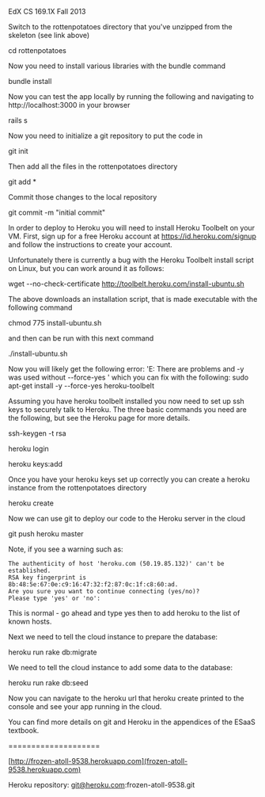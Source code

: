 EdX CS 169.1X Fall 2013

Switch to the rottenpotatoes directory that you've unzipped from the skeleton (see link above)

cd rottenpotatoes

Now you need to install various libraries with the bundle command

bundle install

Now you can test the app locally by running the following and navigating to http://localhost:3000 in your browser

rails s

Now you need to initialize a git repository to put the code in

git init

Then add all the files in the rottenpotatoes directory

git add *

Commit those changes to the local repository

git commit -m "initial commit"

In order to deploy to Heroku you will need to install Heroku Toolbelt on your VM.  First, sign up for a free Heroku account at https://id.heroku.com/signup and follow the instructions to create your account.

Unfortunately there is currently a bug with the Heroku Toolbelt install script on Linux, but you can work around it as follows:

wget --no-check-certificate http://toolbelt.heroku.com/install-ubuntu.sh

The above downloads an installation script, that is made executable with the following command

chmod 775 install-ubuntu.sh

and then can be run with this next command

./install-ubuntu.sh

Now you will likely get the following error: 'E: There are problems and -y was used without --force-yes ' which you can fix with the following: sudo apt-get install -y --force-yes heroku-toolbelt

Assuming you have heroku toolbelt installed you now need to set up ssh keys to securely talk to Heroku.  The three basic commands you need are the following, but see the Heroku page for more details.

ssh-keygen -t rsa

heroku login

heroku keys:add

Once you have your heroku keys set up correctly you can create a heroku instance from the rottenpotatoes directory

heroku create

Now we can use git to deploy our code to the Heroku server in the cloud

git push heroku master

Note, if you see a warning such as:

    The authenticity of host 'heroku.com (50.19.85.132)' can't be established.
    RSA key fingerprint is 8b:48:5e:67:0e:c9:16:47:32:f2:87:0c:1f:c8:60:ad.
    Are you sure you want to continue connecting (yes/no)? 
    Please type 'yes' or 'no':

This is normal - go ahead and type yes then <ENTER> to add heroku to the list of known hosts.

Next we need to tell the cloud instance to prepare the database:

heroku run rake db:migrate

We need to tell the cloud instance to add some data to the database:

heroku run rake db:seed

Now you can navigate to the heroku url that heroku create printed to the console and see your app running in the cloud.

You can find more details on git and Heroku in the appendices of the ESaaS textbook.

====================

[http://frozen-atoll-9538.herokuapp.com](frozen-atoll-9538.herokuapp.com)

Heroku repository:
git@heroku.com:frozen-atoll-9538.git

